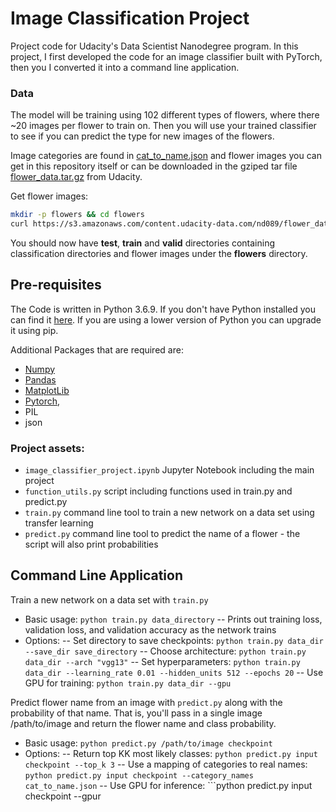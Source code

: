 # Image Classification Project

Project code for Udacity's Data Scientist Nanodegree program. In this project, I first developed the code for an image classifier built with PyTorch, then you I converted it into a command line application.

### Data

The model will be training using 102 different types of flowers, where there ~20 images per flower to train on.  Then you will use your trained classifier to see if you can predict the type for new images of the flowers. 

Image categories are found in [cat_to_name.json]() and  flower images you can get in this repository itself or can be downloaded in the gziped tar file [flower_data.tar.gz](https://s3.amazonaws.com/content.udacity-data.com/nd089/flower_data.tar.gz) from Udacity.

Get flower images:
```bash
mkdir -p flowers && cd flowers
curl https://s3.amazonaws.com/content.udacity-data.com/nd089/flower_data.tar.gz | tar xz
```

You should now have **test**, **train** and **valid** directories containing classification directories and flower images under the **flowers** directory.


## Pre-requisites
The Code is written in Python 3.6.9. If you don't have Python installed you can find it [here](https://www.python.org/downloads/). If you are using a lower version of Python you can upgrade it using pip.

Additional Packages that are required are: 
- [Numpy](http://www.numpy.org/)
- [Pandas](https://pandas.pydata.org/)
- [MatplotLib](https://matplotlib.org/)
- [Pytorch](https://pytorch.org/), 
- PIL
- json


### Project assets:

- `image_classifier_project.ipynb` Jupyter Notebook including the main project
- `function_utils.py` script including functions used in train.py and predict.py
- `train.py` command line tool to train a new network on a data set using transfer learning
- `predict.py` command line tool to predict the name of a flower - the script will also print probabilities 


## Command Line Application

Train a new network on a data set with `train.py`

- Basic usage: ```python train.py data_directory```
-- Prints out training loss, validation loss, and validation accuracy as the network trains
- Options:
-- Set directory to save checkpoints: ```python train.py data_dir --save_dir save_directory```
-- Choose architecture: ```python train.py data_dir --arch "vgg13"```
-- Set hyperparameters: ```python train.py data_dir --learning_rate 0.01 --hidden_units 512 --epochs 20```
-- Use GPU for training: ```python train.py data_dir --gpu```

Predict flower name from an image with `predict.py` along with the probability of that name. That is, you'll pass in a single image /path/to/image and return the flower name and class probability.

- Basic usage: ```python predict.py /path/to/image checkpoint```
- Options:
-- Return top KK most likely classes: ```python predict.py input checkpoint --top_k 3```
-- Use a mapping of categories to real names: ```python predict.py input checkpoint --category_names cat_to_name.json```
-- Use GPU for inference: ```python predict.py input checkpoint --gpur
